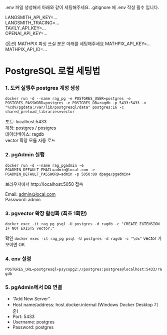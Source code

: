 .env 파일 생성해서 아래와 같이 세팅해주세요. 
.gitignore 에 .env 작성 필수 입니다. 

LANGSMITH_API_KEY=...   
LANGSMITH_TRACING=...   
TAVILY_API_KEY=...   
OPENAI_API_KEY=...   

(옵션) MATHPIX 파싱 쓰실 분은 아래를 세팅해주세요 
MATHPIX_API_KEY=...   
MATHPIX_API_ID=...


# PostgreSQL 로컬 세팅법 

### 1. 도커 실행후 postgres 계정 생성   
```docker run -d --name rag_pg -e POSTGRES_USER=postgres -e POSTGRES_PASSWORD=postgres -e POSTGRES_DB=ragdb -p 5433:5433 -v "%cd%/pgdata:/var/lib/postgresql/data" postgres:16 -c shared_preload_libraries=vector```

포트: localhost:5433  
계정: postgres / postgres  
데이터베이스: ragdb  
vector 확장 모듈 자동 로드


### 2. pgAdmin 실행  
```docker run -d --name rag_pgadmin -e PGADMIN_DEFAULT_EMAIL=admin@local.com -e PGADMIN_DEFAULT_PASSWORD=admin -p 5050:80 dpage/pgadmin4```   
   
브라우저에서 http://localhost:5050 접속

Email: admin@local.com   
Password: admin


### 3. pgvector 확장 활성화 (최초 1회만)
```docker exec -it rag_pg psql -U postgres -d ragdb -c "CREATE EXTENSION IF NOT EXISTS vector;"```

확인
```docker exec -it rag_pg psql -U postgres -d ragdb -c "\dx"```
vector 가 보이면 OK 
   

### 4. env 설정 
```POSTGRES_URL=postgresql+psycopg2://postgres:postgres@localhost:5433/ragdb```

### 5. pgAdmin에서 DB 연결

- “Add New Server”
- Host name/address: host.docker.internal
(Windows Docker Desktop 기준)
- Port: 5433
- Username: postgres
- Password: postgres